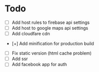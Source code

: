 # Todo
- [ ] Add host rules to firebase api settings
- [ ] Add host to google maps api settings
- [ ] Add cloudfare cdn
- [+] Add minification for production build
- [ ] Fix static version (html cache problem)
- [ ] Add ssr
- [ ] Add facebook app for auth
